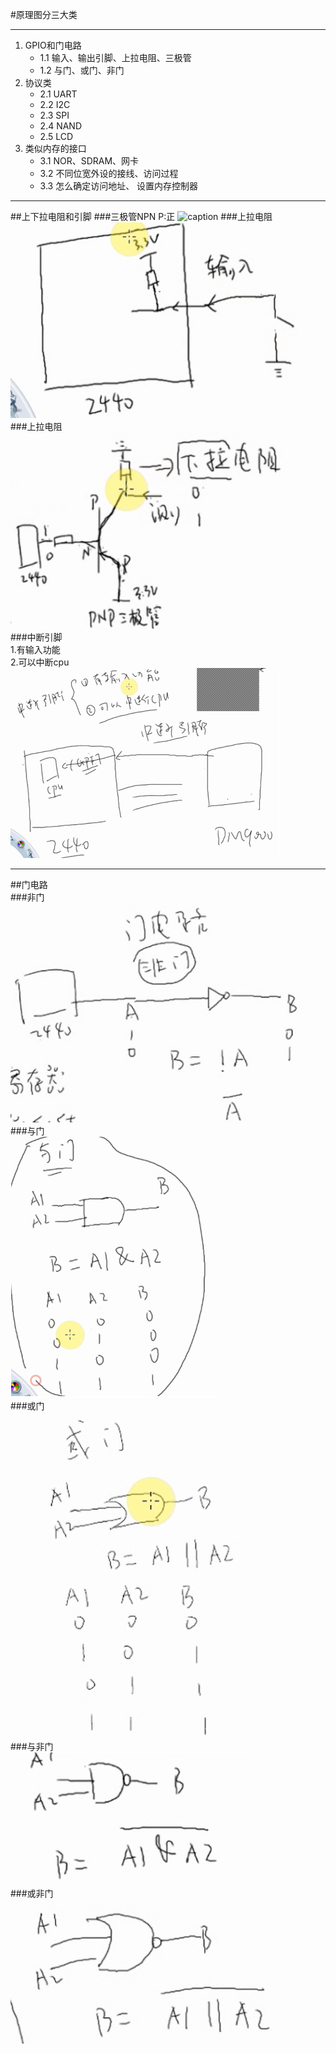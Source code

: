 #原理图分三大类
***
1. GPIO和门电路
    - 1.1 输入、输出引脚、上拉电阻、三极管
    - 1.2 与门、或门、非门
2. 协议类
    - 2.1 UART
    - 2.2 I2C
    - 2.3 SPI
    - 2.4 NAND
    - 2.5 LCD
3. 类似内存的接口
    - 3.1 NOR、SDRAM、网卡
    - 3.2 不同位宽外设的接线、访问过程
    - 3.3 怎么确定访问地址、 设置内存控制器
***
##上下拉电阻和引脚
###三极管NPN
P:正
![caption](pic/三级管PNP.png)
###上拉电阻  
![caption](./pic/上拉电阻.png)
###上拉电阻  
<img src="pic/下拉电阻.png">  
###中断引脚  
1.有输入功能  
2.可以中断cpu  
<img src="pic/中断引脚.png">
***  
##门电路  
###非门  
<img src="pic/非门.png">  
###与门  
<img src="pic/与门.png">  
###或门  
<img src="pic/或门.png">  
###与非门  
<img src="pic/与非门.png">  
###或非门  
<img src="pic/或非门.png">  